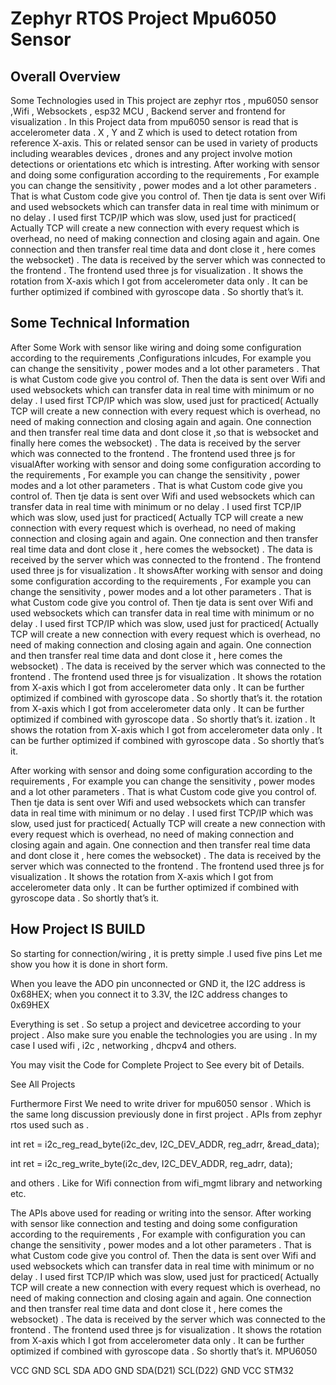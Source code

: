 # Zephyr RTOS Project Mpu6050 Sensor


## Overall Overview

Some Technologies used in This project are zephyr rtos , mpu6050 sensor ,Wifi , Websockets , esp32  MCU , Backend server and frontend for visualization . 
In this Project data from mpu6050 sensor is read that is accelerometer data  . X , Y and Z which is used to detect rotation from reference X-axis.
This or related sensor can be used in variety of products including wearables devices , drones and any project involve motion detections or orientations etc which is intresting. 
After working with sensor and doing some configuration according to the requirements , For example you can change the sensitivity , power modes and a lot other parameters . That is what Custom code give you control of. Then tje data is sent over Wifi and used websockets which can transfer data in real time with minimum or no delay . I used first TCP/IP which was slow, used just for practiced( Actually TCP will create a new connection with every request which is overhead, no need of making connection and closing again and again. One connection and then transfer real time data and dont close it , here comes the websocket) . The data is received by the server which was connected to the frontend . The frontend used three js for visualization . It shows the rotation from X-axis which I got from accelerometer data only . It can be further optimized if combined with gyroscope data . So shortly that’s it. 
## Some Technical Information 

After Some Work with sensor like wiring and doing some configuration according to the requirements ,Configurations inlcudes,  For example you can change the sensitivity , power modes and a lot other parameters . That is what Custom code give you control of. Then the data is sent over Wifi and used websockets which can transfer data in real time with minimum or no delay . I used first TCP/IP which was slow, used just for practiced( Actually TCP will create a new connection with every request which is overhead, no need of making connection and closing again and again. One connection and then transfer real time data and dont close it ,so that is websocket and finally here comes the websocket) . The data is received by the server which was connected to the frontend . The frontend used three js for visualAfter working with sensor and doing some configuration according to the requirements , For example you can change the sensitivity , power modes and a lot other parameters . That is what Custom code give you control of. Then tje data is sent over Wifi and used websockets which can transfer data in real time with minimum or no delay . I used first TCP/IP which was slow, used just for practiced( Actually TCP will create a new connection with every request which is overhead, no need of making connection and closing again and again. One connection and then transfer real time data and dont close it , here comes the websocket) . The data is received by the server which was connected to the frontend . The frontend used three js for visualization . It showsAfter working with sensor and doing some configuration according to the requirements , For example you can change the sensitivity , power modes and a lot other parameters . That is what Custom code give you control of. Then tje data is sent over Wifi and used websockets which can transfer data in real time with minimum or no delay . I used first TCP/IP which was slow, used just for practiced( Actually TCP will create a new connection with every request which is overhead, no need of making connection and closing again and again. One connection and then transfer real time data and dont close it , here comes the websocket) . The data is received by the server which was connected to the frontend . The frontend used three js for visualization . It shows the rotation from X-axis which I got from accelerometer data only . It can be further optimized if combined with gyroscope data . So shortly that’s it.  the rotation from X-axis which I got from accelerometer data only . It can be further optimized if combined with gyroscope data . So shortly that’s it. ization . It shows the rotation from X-axis which I got from accelerometer data only . It can be further optimized if combined with gyroscope data . So shortly that’s it. 

After working with sensor and doing some configuration according to the requirements , For example you can change the sensitivity , power modes and a lot other parameters . That is what Custom code give you control of. Then tje data is sent over Wifi and used websockets which can transfer data in real time with minimum or no delay . I used first TCP/IP which was slow, used just for practiced( Actually TCP will create a new connection with every request which is overhead, no need of making connection and closing again and again. One connection and then transfer real time data and dont close it , here comes the websocket) . The data is received by the server which was connected to the frontend . The frontend used three js for visualization . It shows the rotation from X-axis which I got from accelerometer data only . It can be further optimized if combined with gyroscope data . So shortly that’s it. 


## How Project IS BUILD
So starting for connection/wiring , it is pretty simple .I used five pins Let me show you how it is done in short form.

When you leave the ADO pin unconnected or GND it, the I2C address is 0x68HEX; when you connect it to 3.3V, the I2C address changes to
0x69HEX

Everything is set . So setup a project and devicetree according to your project . Also make sure you enable the technologies you are using . In my
case I used wifi , i2c , networking , dhcpv4 and others.

You may visit the Code for Complete Project to See every bit of Details.

See All Projects

Furthermore First We need to write driver for mpu6050 sensor . Which is the same long discussion previously done in first project . APIs from
zephyr rtos used such as .

int ret = i2c_reg_read_byte(i2c_dev, I2C_DEV_ADDR, reg_adrr, &read_data);

int ret = i2c_reg_write_byte(i2c_dev, I2C_DEV_ADDR, reg_adrr, data);

and others . Like for Wifi connection from wifi_mgmt library and networking etc.

The APIs above used for reading or writing into the sensor. After working with sensor like connection and testing and doing some configuration
according to the requirements , For example with configuration you can change the sensitivity , power modes and a lot other parameters . That is
what Custom code give you control of. Then the data is sent over Wifi and used websockets which can transfer data in real time with minimum or
no delay . I used first TCP/IP which was slow, used just for practiced( Actually TCP will create a new connection with every request which is
overhead, no need of making connection and closing again and again. One connection and then transfer real time data and dont close it , here
comes the websocket) . The data is received by the server which was connected to the frontend . The frontend used three js for visualization . It
shows the rotation from X-axis which I got from accelerometer data only . It can be further optimized if combined with gyroscope data . So
shortly that’s it.
MPU6050

VCC
GND
SCL
SDA
ADO GND
SDA(D21)
SCL(D22)
GND
VCC
STM32
